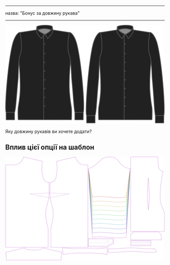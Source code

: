- - -
назва: "Бонус за довжину рукава"
- - -

![Бонус за довжину рукава](sleevelengthbonus.svg)

Яку довжину рукавів ви хочете додати?

## Вплив цієї опції на шаблон

![На цьому зображенні показано вплив цієї опції шляхом накладання декількох варіантів, які мають різне значення для цієї опції](simone_sleevelengthbonus_sample.svg "Вплив цієї опції на шаблон")
